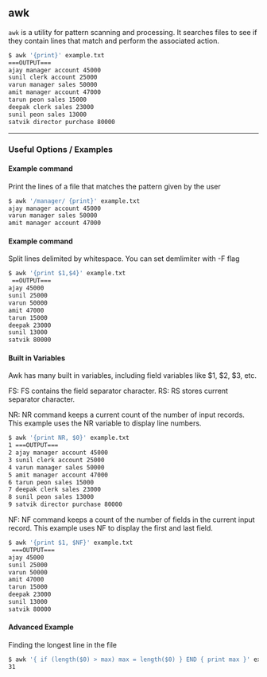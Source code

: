 awk
-------

`awk` is a utility for pattern scanning and processing. It searches files to see if they contain lines that match and perform the associated action. 

~~~ bash
$ awk '{print}' example.txt
===OUTPUT===
ajay manager account 45000
sunil clerk account 25000
varun manager sales 50000
amit manager account 47000
tarun peon sales 15000
deepak clerk sales 23000
sunil peon sales 13000
satvik director purchase 80000
~~~

---

### Useful Options / Examples

#### Example command
Print the lines of a file that matches the pattern given by the user

~~~ bash
$ awk '/manager/ {print}' example.txt
ajay manager account 45000
varun manager sales 50000
amit manager account 47000
~~~

#### Example command
Split lines delimited by whitespace. You can set demlimiter with -F flag

~~~ bash
$ awk '{print $1,$4}' example.txt
 ==OUTPUT===
ajay 45000
sunil 25000
varun 50000
amit 47000
tarun 15000
deepak 23000
sunil 13000
satvik 80000
~~~

#### Built in Variables
Awk has many built in variables, including field variables like $1, $2, $3, etc.

FS: FS contains the field separator character.
RS: RS stores current separator character.

NR: NR command keeps a current count of the number of input records.
This example uses the NR variable to display line numbers.
~~~ bash
$ awk '{print NR, $0}' example.txt
1 ===OUTPUT===
2 ajay manager account 45000
3 sunil clerk account 25000
4 varun manager sales 50000
5 amit manager account 47000
6 tarun peon sales 15000
7 deepak clerk sales 23000
8 sunil peon sales 13000
9 satvik director purchase 80000
~~~

NF: NF command keeps a count of the number of fields in the current input record.
This example uses NF to display the first and last field.
~~~ bash
$ awk '{print $1, $NF}' example.txt
 ===OUTPUT===
ajay 45000
sunil 25000
varun 50000
amit 47000
tarun 15000
deepak 23000
sunil 13000
satvik 80000
~~~

#### Advanced Example
Finding the longest line in the file
~~~ bash
$ awk '{ if (length($0) > max) max = length($0) } END { print max }' example.txt
31
~~~
